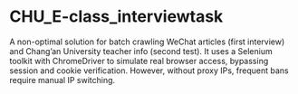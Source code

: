 # CHU_E-class_interviewtask
A non-optimal solution for batch crawling WeChat articles (first interview) and Chang’an University teacher info (second test). It uses a Selenium toolkit with ChromeDriver to simulate real browser access, bypassing session and cookie verification. However, without proxy IPs, frequent bans require manual IP switching.
